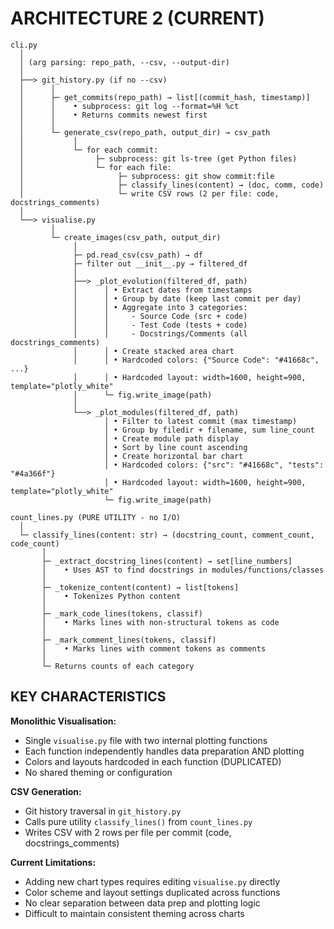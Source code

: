 # ARCHITECTURE 2 (CURRENT)

```
cli.py
  │
  │ (arg parsing: repo_path, --csv, --output-dir)
  │
  ├──> git_history.py (if no --csv)
  │      │
  │      ├─ get_commits(repo_path) → list[(commit_hash, timestamp)]
  │      │    • subprocess: git log --format=%H %ct
  │      │    • Returns commits newest first
  │      │
  │      └─ generate_csv(repo_path, output_dir) → csv_path
  │           │
  │           └─ for each commit:
  │                ├─ subprocess: git ls-tree (get Python files)
  │                └─ for each file:
  │                     ├─ subprocess: git show commit:file
  │                     ├─ classify_lines(content) → (doc, comm, code)
  │                     └─ write CSV rows (2 per file: code, docstrings_comments)
  │
  └──> visualise.py
         │
         └─ create_images(csv_path, output_dir)
              │
              ├─ pd.read_csv(csv_path) → df
              ├─ filter out __init__.py → filtered_df
              │
              ├──> _plot_evolution(filtered_df, path)
              │      │ • Extract dates from timestamps
              │      │ • Group by date (keep last commit per day)
              │      │ • Aggregate into 3 categories:
              │      │     - Source Code (src + code)
              │      │     - Test Code (tests + code)
              │      │     - Docstrings/Comments (all docstrings_comments)
              │      │ • Create stacked area chart
              │      │ • Hardcoded colors: {"Source Code": "#41668c", ...}
              │      │ • Hardcoded layout: width=1600, height=900, template="plotly_white"
              │      └─ fig.write_image(path)
              │
              └──> _plot_modules(filtered_df, path)
                     │ • Filter to latest commit (max timestamp)
                     │ • Group by filedir + filename, sum line_count
                     │ • Create module path display
                     │ • Sort by line count ascending
                     │ • Create horizontal bar chart
                     │ • Hardcoded colors: {"src": "#41668c", "tests": "#4a366f"}
                     │ • Hardcoded layout: width=1600, height=900, template="plotly_white"
                     └─ fig.write_image(path)

count_lines.py (PURE UTILITY - no I/O)
  │
  └─ classify_lines(content: str) → (docstring_count, comment_count, code_count)
       │
       ├─ _extract_docstring_lines(content) → set[line_numbers]
       │    • Uses AST to find docstrings in modules/functions/classes
       │
       ├─ _tokenize_content(content) → list[tokens]
       │    • Tokenizes Python content
       │
       ├─ _mark_code_lines(tokens, classif)
       │    • Marks lines with non-structural tokens as code
       │
       ├─ _mark_comment_lines(tokens, classif)
       │    • Marks lines with comment tokens as comments
       │
       └─ Returns counts of each category
```

## KEY CHARACTERISTICS

**Monolithic Visualisation:**
- Single `visualise.py` file with two internal plotting functions
- Each function independently handles data preparation AND plotting
- Colors and layouts hardcoded in each function (DUPLICATED)
- No shared theming or configuration

**CSV Generation:**
- Git history traversal in `git_history.py`
- Calls pure utility `classify_lines()` from `count_lines.py`
- Writes CSV with 2 rows per file per commit (code, docstrings_comments)

**Current Limitations:**
- Adding new chart types requires editing `visualise.py` directly
- Color scheme and layout settings duplicated across functions
- No clear separation between data prep and plotting logic
- Difficult to maintain consistent theming across charts

